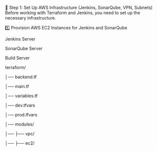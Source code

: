 📌 Step 1: Set Up AWS Infrastructure (Jenkins, SonarQube, VPN, Subnets)
Before working with Terraform and Jenkins, you need to set up the necessary infrastructure.

1️⃣ Provision AWS EC2 Instances for Jenkins and SonarQube

Jenkins Server

SonarQube Server

Build Server 

terraform/

│── backend.tf

│── main.tf

│── variables.tf

│── dev.tfvars

│── prod.tfvars

│── modules/

│── ├── vpc/

│── ├── ec2/


